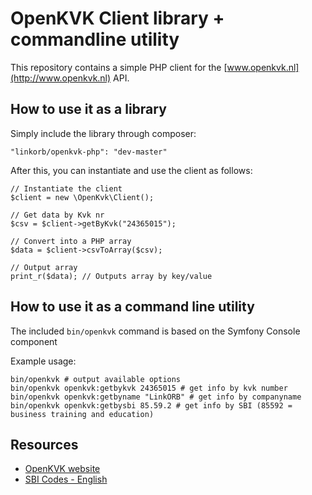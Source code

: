 # OpenKVK Client library + commandline utility

This repository contains a simple PHP client for the [www.openkvk.nl](http://www.openkvk.nl) API.

## How to use it as a library

Simply include the library through composer:

    "linkorb/openkvk-php": "dev-master"

After this, you can instantiate and use the client as follows:

    // Instantiate the client
    $client = new \OpenKvk\Client();

    // Get data by Kvk nr
    $csv = $client->getByKvk("24365015");

    // Convert into a PHP array
    $data = $client->csvToArray($csv);

    // Output array
    print_r($data); // Outputs array by key/value

## How to use it as a command line utility

The included `bin/openkvk` command is based on the Symfony Console component

Example usage:

    bin/openkvk # output available options
    bin/openkvk openkvk:getbykvk 24365015 # get info by kvk number
    bin/openkvk openkvk:getbyname "LinkORB" # get info by companyname
    bin/openkvk openkvk:getbysbi 85.59.2 # get info by SBI (85592 = business training and education)

## Resources

* [OpenKVK website](https://openkvk.nl/)
* [SBI Codes - English](http://www.kvk.nl/download/SBI_2008_Engels_tcm14-195658.pdf)
